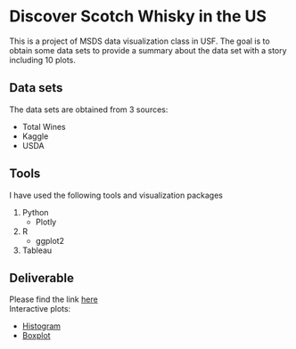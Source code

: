 # Discover Scotch Whisky in the US

This is a project of MSDS data visualization class in USF. The goal is to obtain some data sets to provide a summary about the data set with a story including 10 plots.

## Data sets
The data sets are obtained from 3 sources:
* Total Wines
* Kaggle
* USDA

## Tools
I have used the following tools and visualization packages
1. Python
	* Plotly
2. R
	* ggplot2
3. Tableau


## Deliverable
Please find the link [here](FinalProject_Sham_Jacques.pdf)
<br>
Interactive plots:
* [Histogram](https://jacquessham.github.io/msds622_finalproject_histogram/)
* [Boxplot](https://jacquessham.github.io/msds622_finalproject_boxplot/)